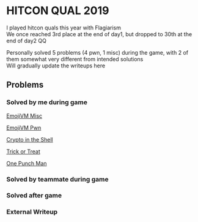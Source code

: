 # HITCON QUAL 2019

I played hitcon quals this year with Flagiarism  
We once reached 3rd place at the end of day1, but dropped to 30th at the end of day2 QQ  

Personally solved 5 problems (4 pwn, 1 misc) during the game, with 2 of them somewhat very different from intended solutions  
Will gradually update the writeups here


## Problems
### Solved by me during game
[EmojiVM Misc](https://github.com/jwang-a/CTF/tree/master/Writeups/HitconQual2019/Pwn/EmojiVM/emojivm_misc)

[EmojiVM Pwn](https://github.com/jwang-a/CTF/tree/master/Writeups/HitconQual2019/Pwn/EmojiVM/emojivm_pwn)

[Crypto in the Shell](https://github.com/jwang-a/CTF/tree/master/Writeups/HitconQual2019/Pwn/Crypto_in_the_Shell)

[Trick or Treat](https://github.com/jwang-a/CTF/tree/master/Writeups/HitconQual2019/Pwn/Trick_or_Treat)

[One Punch Man](https://github.com/jwang-a/CTF/tree/master/Writeups/HitconQual2019/Pwn/One_Punch_Man)

### Solved by teammate during game

### Solved after game

### External Writeup
